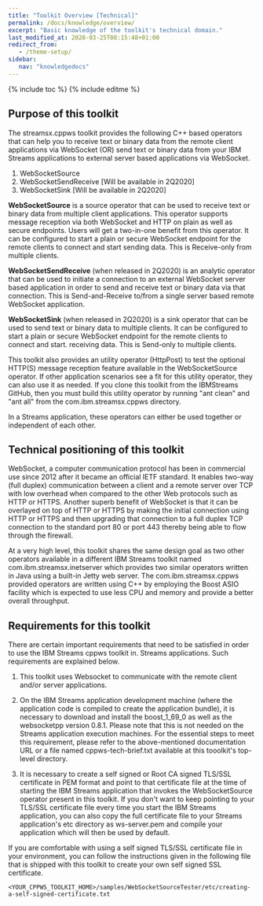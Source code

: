 ```yaml
---
title: "Toolkit Overview [Technical]"
permalink: /docs/knowledge/overview/
excerpt: "Basic knowledge of the toolkit's technical domain."
last_modified_at: 2020-03-25T08:15:48+01:00
redirect_from:
   - /theme-setup/
sidebar:
   nav: "knowledgedocs"
---
```

{% include toc %}
{% include editme %}

## Purpose of this toolkit

The streamsx.cppws toolkit provides the following C++ based operators that can help you to receive text or binary data from the remote client applications via WebSocket (OR) send text or binary data from your IBM Streams applications to external server based applications via WebSocket.

1. WebSocketSource
2. WebSocketSendReceive    [Will be available in 2Q2020]
3. WebSocketSink           [Will be available in 2Q2020]

**WebSocketSource** is a source operator that can be used to receive text or binary data from multiple client applications. This operator supports message reception via both WebSocket and HTTP on plain as well as secure endpoints. Users will get a two-in-one benefit from this operator. It can be configured to start a plain or secure WebSocket endpoint for the remote clients to connect and start sending data. This is Receive-only from multiple clients.

**WebSocketSendReceive** (when released in 2Q2020) is an analytic operator that can be used to initiate a connection to an external WebSocket server based application in order to send and receive text or binary data via that connection. This is Send-and-Receive to/from a single server based remote WebSocket application.

**WebSocketSink** (when released in 2Q2020) is a sink operator that can be used to send text or binary data to multiple clients. It can be configured to start a plain or secure WebSocket endpoint for the remote clients to connect and start. receiving data. This is Send-only to multiple clients.

This toolkit also provides an utility operator (HttpPost) to test the optional HTTP(S) message reception feature available in the WebSocketSource operator. If other application scenarios see a fit for this utility operator, they can also use it as needed. If you clone this toolkit from the IBMStreams GitHub, then you must build this utility operator by running "ant clean" and "ant all" from the com.ibm.streamsx.cppws directory. 

In a Streams application, these operators can either be used together or independent of each other. 

## Technical positioning of this toolkit
WebSocket, a computer communication protocol has been in commercial use since 2012 after it became an official IETF standard. It enables two-way (full duplex) communication between a client and a remote server over TCP with low overhead when compared to the other Web protocols such as HTTP or HTTPS. Another superb benefit of WebSocket is that it can be overlayed on top of HTTP or HTTPS by making the initial connection using HTTP or HTTPS and then upgrading that connection to a full duplex TCP connection to the standard port 80 or port 443 thereby being able to flow through the firewall.

At a very high level, this toolkit shares the same design goal as two other operators available in a different IBM Streams toolkit named com.ibm.streamsx.inetserver which provides two similar operators written in Java using a built-in Jetty web server. The com.ibm.streamsx.cppws provided operators are written using C++ by employing the Boost ASIO facility which is expected to use less CPU and memory and provide a better overall throughput.

## Requirements for this toolkit
There are certain important requirements that need to be satisfied in order to use the IBM Streams cppws toolkit in. Streams applications. Such requirements are explained below.

1. This toolkit uses Websocket to communicate with the remote client and/or server applications. 

2. On the IBM Streams application development machine (where the application code is compiled to create the application bundle), it is necessary to download and install the boost_1_69_0 as well as the websocketpp version 0.8.1. Please note that this is not needed on the Streams application execution machines. For the essential steps to meet this requirement, please refer to the above-mentioned documentation URL or a file named cppws-tech-brief.txt available at this tooolkit's top-level directory.

3. It is necessary to create a self signed or Root CA signed TLS/SSL certificate in PEM format and point to that certificate file at the time of starting the IBM Streams application that invokes the WebSocketSource operator present in this toolkit. If you don't want to keep pointing to your TLS/SSL certificate file every time you start the IBM Streams application, you can also copy the full certificate file to your Streams application's etc directory as ws-server.pem and compile your application which will then be used by default.

If you are comfortable with using a self signed TLS/SSL certificate file in your environment, you can follow the instructions given in the following file that is shipped with this toolkit to create your own self signed SSL certificate.

```
<YOUR_CPPWS_TOOLKIT_HOME>/samples/WebSocketSourceTester/etc/creating-a-self-signed-certificate.txt
```
